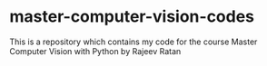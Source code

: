 # master-computer-vision-codes
This is a repository which contains my code for the course Master Computer Vision with Python by Rajeev Ratan
